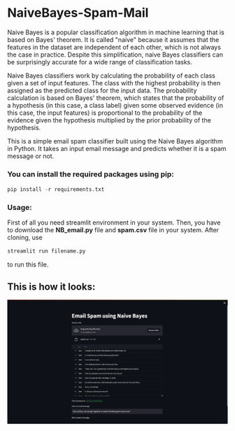 # NaiveBayes-Spam-Mail

Naive Bayes is a popular classification algorithm in machine learning that is based on Bayes' theorem. It is called "naive" because it assumes that the features in the dataset are independent of each other, which is not always the case in practice. Despite this simplification, naive Bayes classifiers can be surprisingly accurate for a wide range of classification tasks.

Naive Bayes classifiers work by calculating the probability of each class given a set of input features. The class with the highest probability is then assigned as the predicted class for the input data. The probability calculation is based on Bayes' theorem, which states that the probability of a hypothesis (in this case, a class label) given some observed evidence (in this case, the input features) is proportional to the probability of the evidence given the hypothesis multiplied by the prior probability of the hypothesis.

This is a simple email spam classifier built using the Naive Bayes algorithm in Python. It takes an input email message and predicts whether it is a spam message or not.

### You can install the required packages using pip:
```python
pip install -r requirements.txt
```

### Usage:
First of all you need streamlit environment in your system.
Then, you have to download the **NB_email.py** file and **spam.csv** file in your system.
After cloning, use
```python
streamlit run filename.py
```
to run this file.

## This is how it looks:
![Screenshot of output](https://github.com/Sohamm21/NaiveBayes-Spam-Mail/blob/main/NB.png)
